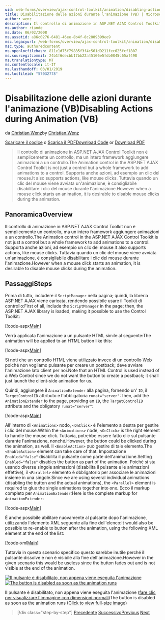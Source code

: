 ```yaml
---
uid: web-forms/overview/ajax-control-toolkit/animation/disabling-actions-during-animation-vb
title: Disabilitazione delle azioni durante l'animazione (VB) | Microsoft Docs
author: wenz
description: Il controllo di animazione in ASP.NET AJAX Control Toolkit non è semplicemente un controllo, ma un intero framework aggiungere animazioni a un controllo. Supporta anche azioni...
ms.author: riande
ms.date: 06/02/2008
ms.assetid: a86c0276-6481-46ee-8b4f-8c2009399ee9
msc.legacyurl: /web-forms/overview/ajax-control-toolkit/animation/disabling-actions-during-animation-vb
msc.type: authoredcontent
ms.openlocfilehash: 811e1d75f79885f3f4c561d9211fec625fcf1807
ms.sourcegitcommit: 24b1f6decbb17bb22a45166e5fdb0845c65af498
ms.translationtype: MT
ms.contentlocale: it-IT
ms.lasthandoff: 03/01/2019
ms.locfileid: "57032778"
---
```

<a name="disabling-actions-during-animation-vb"></a><span data-ttu-id="b4c7d-104">Disabilitazione delle azioni durante l'animazione (VB)</span><span class="sxs-lookup"><span data-stu-id="b4c7d-104">Disabling Actions during Animation (VB)</span></span>
====================
<span data-ttu-id="b4c7d-105">da [Christian Wenz](https://github.com/wenz)</span><span class="sxs-lookup"><span data-stu-id="b4c7d-105">by [Christian Wenz](https://github.com/wenz)</span></span>

<span data-ttu-id="b4c7d-106">[Scaricare il codice](http://download.microsoft.com/download/f/9/a/f9a26acd-8df4-4484-8a18-199e4598f411/Animation7.vb.zip) o [Scarica il PDF](http://download.microsoft.com/download/6/7/1/6718d452-ff89-4d3f-a90e-c74ec2d636a3/animation7VB.pdf)</span><span class="sxs-lookup"><span data-stu-id="b4c7d-106">[Download Code](http://download.microsoft.com/download/f/9/a/f9a26acd-8df4-4484-8a18-199e4598f411/Animation7.vb.zip) or [Download PDF](http://download.microsoft.com/download/6/7/1/6718d452-ff89-4d3f-a90e-c74ec2d636a3/animation7VB.pdf)</span></span>

> <span data-ttu-id="b4c7d-107">Il controllo di animazione in ASP.NET AJAX Control Toolkit non è semplicemente un controllo, ma un intero framework aggiungere animazioni a un controllo.</span><span class="sxs-lookup"><span data-stu-id="b4c7d-107">The Animation control in the ASP.NET AJAX Control Toolkit is not just a control but a whole framework to add animations to a control.</span></span> <span data-ttu-id="b4c7d-108">Supporta anche azioni, ad esempio un clic del mouse.</span><span class="sxs-lookup"><span data-stu-id="b4c7d-108">It also supports actions, like mouse clicks.</span></span> <span data-ttu-id="b4c7d-109">Tuttavia quando un clic del mouse viene avviata un'animazione, è consigliabile disabilitare i clic del mouse durante l'animazione.</span><span class="sxs-lookup"><span data-stu-id="b4c7d-109">However when a mouse click starts an animation, it is desirable to disable mouse clicks during the animation.</span></span>


## <a name="overview"></a><span data-ttu-id="b4c7d-110">Panoramica</span><span class="sxs-lookup"><span data-stu-id="b4c7d-110">Overview</span></span>

<span data-ttu-id="b4c7d-111">Il controllo di animazione in ASP.NET AJAX Control Toolkit non è semplicemente un controllo, ma un intero framework aggiungere animazioni a un controllo.</span><span class="sxs-lookup"><span data-stu-id="b4c7d-111">The Animation control in the ASP.NET AJAX Control Toolkit is not just a control but a whole framework to add animations to a control.</span></span> <span data-ttu-id="b4c7d-112">Supporta anche azioni, ad esempio un clic del mouse.</span><span class="sxs-lookup"><span data-stu-id="b4c7d-112">It also supports actions, like mouse clicks.</span></span> <span data-ttu-id="b4c7d-113">Tuttavia quando un clic del mouse viene avviata un'animazione, è consigliabile disabilitare i clic del mouse durante l'animazione.</span><span class="sxs-lookup"><span data-stu-id="b4c7d-113">However when a mouse click starts an animation, it is desirable to disable mouse clicks during the animation.</span></span>

## <a name="steps"></a><span data-ttu-id="b4c7d-114">Passaggi</span><span class="sxs-lookup"><span data-stu-id="b4c7d-114">Steps</span></span>

<span data-ttu-id="b4c7d-115">Prima di tutto, includere il `ScriptManager` nella pagina; quindi, la libreria ASP.NET AJAX viene caricata, rendendo possibile usare il Toolkit di controllo:</span><span class="sxs-lookup"><span data-stu-id="b4c7d-115">First of all, include the `ScriptManager` in the page; then, the ASP.NET AJAX library is loaded, making it possible to use the Control Toolkit:</span></span>

[!code-aspx[Main](disabling-actions-during-animation-vb/samples/sample1.aspx)]

<span data-ttu-id="b4c7d-116">Verrà applicata l'animazione a un pulsante HTML simile al seguente:</span><span class="sxs-lookup"><span data-stu-id="b4c7d-116">The animation will be applied to an HTML button like this:</span></span>

[!code-aspx[Main](disabling-actions-during-animation-vb/samples/sample2.aspx)]

<span data-ttu-id="b4c7d-117">Si noti che un controllo HTML viene utilizzato invece di un controllo Web poiché non vogliamo pulsante per creare un postback; deve avviare l'animazione lato client per noi.</span><span class="sxs-lookup"><span data-stu-id="b4c7d-117">Note that an HTML Control is used instead of a Web Control since we do not want the button to create a postback; it shall just launch the client-side animation for us.</span></span>

<span data-ttu-id="b4c7d-118">Quindi, aggiungere il `AnimationExtender` alla pagina, fornendo un' `ID`, il `TargetControlID` attributo e l'obbligatoria `runat="server"`:</span><span class="sxs-lookup"><span data-stu-id="b4c7d-118">Then, add the `AnimationExtender` to the page, providing an `ID`, the `TargetControlID` attribute and the obligatory `runat="server"`:</span></span>

[!code-aspx[Main](disabling-actions-during-animation-vb/samples/sample3.aspx)]

<span data-ttu-id="b4c7d-119">All'interno di `<Animations>` nodo, `<OnClick>` è l'elemento a destra per gestire i clic del mouse.</span><span class="sxs-lookup"><span data-stu-id="b4c7d-119">Within the `<Animations>` node, `<OnClick>` is the right element to handle the mouse click.</span></span> <span data-ttu-id="b4c7d-120">Tuttavia, potrebbe essere fatto clic sul pulsante durante l'animazione, nonché.</span><span class="sxs-lookup"><span data-stu-id="b4c7d-120">However, the button could be clicked during the animation, as well.</span></span> <span data-ttu-id="b4c7d-121">Il `<EnableAction>` può gestire di tale elemento.</span><span class="sxs-lookup"><span data-stu-id="b4c7d-121">The `<EnableAction>` element can take care of that.</span></span> <span data-ttu-id="b4c7d-122">Impostazione `Enabled="false"` disabilita il pulsante come parte dell'animazione.</span><span class="sxs-lookup"><span data-stu-id="b4c7d-122">Setting `Enabled="false"` disables the button as part of the animation.</span></span> <span data-ttu-id="b4c7d-123">Poiché si sta usando diverse singole animazioni (disabilita il pulsante e le animazioni effettive), il `<Parallel>` elemento è obbligatorio per associare le animazioni insieme in una singole.</span><span class="sxs-lookup"><span data-stu-id="b4c7d-123">Since we are using several individual animations (disabling the button and the actual animations), the `<Parallel>` element is required to glue the single animations together into one.</span></span> <span data-ttu-id="b4c7d-124">Ecco il markup completo per `AnimationExtender`:</span><span class="sxs-lookup"><span data-stu-id="b4c7d-124">Here is the complete markup for `AnimationExtender`:</span></span>

[!code-aspx[Main](disabling-actions-during-animation-vb/samples/sample4.aspx)]

<span data-ttu-id="b4c7d-125">È anche possibile abilitare nuovamente al pulsante dopo l'animazione, utilizzando l'elemento XML seguente alla fine dell'elenco:</span><span class="sxs-lookup"><span data-stu-id="b4c7d-125">It would also be possible to re-enable to button after the animation, using the following XML element at the end of the list:</span></span>

[!code-xml[Main](disabling-actions-during-animation-vb/samples/sample5.xml)]

<span data-ttu-id="b4c7d-126">Tuttavia in questo scenario specifico questo sarebbe inutile perché il pulsante dissolve e non è visibile alla fine dell'animazione.</span><span class="sxs-lookup"><span data-stu-id="b4c7d-126">However in the given scenario this would be useless since the button fades out and is not visible at the end of the animation.</span></span>


<span data-ttu-id="b4c7d-127">[![Il pulsante è disabilitato, non appena viene eseguita l'animazione](disabling-actions-during-animation-vb/_static/image2.png)](disabling-actions-during-animation-vb/_static/image1.png)</span><span class="sxs-lookup"><span data-stu-id="b4c7d-127">[![The button is disabled as soon as the animation runs](disabling-actions-during-animation-vb/_static/image2.png)](disabling-actions-during-animation-vb/_static/image1.png)</span></span>

<span data-ttu-id="b4c7d-128">Il pulsante è disabilitato, non appena viene eseguita l'animazione ([fare clic per visualizzare l'immagine con dimensioni normali](disabling-actions-during-animation-vb/_static/image3.png))</span><span class="sxs-lookup"><span data-stu-id="b4c7d-128">The button is disabled as soon as the animation runs ([Click to view full-size image](disabling-actions-during-animation-vb/_static/image3.png))</span></span>

> [!div class="step-by-step"]
> <span data-ttu-id="b4c7d-129">[Precedente](animating-in-response-to-user-interaction-vb.md)
> [Successivo](triggering-an-animation-in-another-control-vb.md)</span><span class="sxs-lookup"><span data-stu-id="b4c7d-129">[Previous](animating-in-response-to-user-interaction-vb.md)
[Next](triggering-an-animation-in-another-control-vb.md)</span></span>
